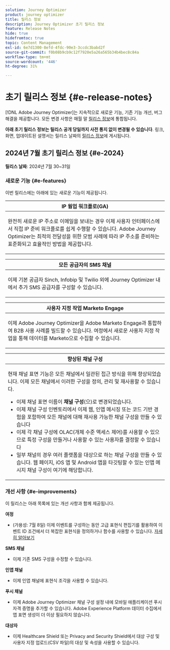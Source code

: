```yaml
---
solution: Journey Optimizer
product: journey optimizer
title: 릴리스 정보
description: Journey Optimizer 초기 릴리스 정보
feature: Release Notes
hide: true
hidefromtoc: true
topic: Content Management
exl-id: 6e7d1300-8efd-4fdc-90e3-3ccdc3babd2f
source-git-commit: f0b08b9cb9c12f7920e5a26a565b34b4bec8c84a
workflow-type: tm+mt
source-wordcount: '446'
ht-degree: 31%

---
```


# 초기 릴리스 정보 {#e-release-notes}

[!DNL Adobe Journey Optimizer]는 지속적으로 새로운 기능, 기존 기능 개선, 버그 해결을 제공합니다. 모든 변경 사항은 매월 말 [릴리스 정보](release-notes.md)에 통합됩니다.

**아래 초기 릴리스 정보는 릴리스 공개 당일까지 사전 통지 없이 변경될 수 있습니다**. 링크, 화면, 업데이트된 설명서는 릴리스 날짜의 [릴리스 정보](release-notes.md)에 게시됩니다.

## 2024년 7월 초기 릴리스 정보 {#e-2024}

**릴리스 날짜**: 2024년 7월 30~31일

### 새로운 기능 {#e-features}

이번 릴리스에는 아래에 있는 새로운 기능이 제공됩니다.

<table>
<thead>
<tr>
<th><strong>IP 웜업 워크플로(GA)</strong><br/></th>
</tr>
</thead>
<tbody>
<tr>
<td>
<p>완전히 새로운 IP 주소로 이메일을 보내는 경우 이제 사용자 인터페이스에서 직접 IP 준비 워크플로를 쉽게 수행할 수 있습니다. Adobe Journey Optimizer는 최적의 전달성을 위한 모범 사례에 따라 IP 주소를 준비하는 표준화되고 효율적인 방법을 제공합니다.</p>
<!--p>For more information, refer to the <a href="../configuration/ip-warmup-gs.md">detailed documentation</a>.</p-->
</td>
</tr>
</tbody>
</table>


<table>
<thead>
<tr>
<th><strong>모든 공급자의 SMS 채널</strong><br/></th>
</tr>
</thead>
<tbody>
<tr>
<td>
<p>이제 기본 공급자 Sinch, Infobip 및 Twilio 외에 Journey Optimizer 내에서 추가 SMS 공급자를 구성할 수 있습니다.</p>
<!--p>For more information, refer to the <a href="../configuration/ip-warmup-gs.md">detailed documentation</a>.</p-->
</td>
</tr>
</tbody>
</table>



<table>
<thead>
<tr>
<th><strong>사용자 지정 작업 Marketo Engage</strong><br/></th>
</tr>
</thead>
<tbody>
<tr>
<td>
<p>이제 Adobe Journey Optimizer을 Adobe Marketo Engage과 통합하여 B2B 사용 사례를 빌드할 수 있습니다. 여정에서 새로운 사용자 지정 작업을 통해 데이터를 Marketo으로 수집할 수 있습니다.</p>
<!--p>For more information, refer to the <a href="../configuration/ip-warmup-gs.md">detailed documentation</a>.</p-->
</td>
</tr>
</tbody>
</table>


<table>
<thead>
<tr>
<th><strong>향상된 채널 구성</strong><br/></th>
</tr>
</thead>
<tbody>
<tr>
<td>
<p>현재 채널 표면 기능은 모든 채널에서 일관된 접근 방식을 위해 향상되었습니다. 이제 모든 채널에서 이러한 구성을 정의, 관리 및 재사용할 수 있습니다.</p>
<p><ul>
<li>이제 채널 표면 이름이 <strong>채널 구성</strong>(으)로 변경되었습니다.</li>
<li>이제 채널 구성 인벤토리에서 이제 웹, 인앱 메시징 또는 코드 기반 경험을 포함하여 모든 채널에 대해 재사용 가능한 채널 구성을 만들 수 있습니다</li>
<li>이제 각 채널 구성에 OLAC(개체 수준 액세스 제어)를 사용할 수 있으므로 특정 구성을 만들거나 사용할 수 있는 사용자를 결정할 수 있습니다</li>
<li>일부 채널의 경우 여러 플랫폼을 대상으로 하는 채널 구성을 만들 수 있습니다. 웹 페이지, iOS 앱 및 Android 앱을 타깃팅할 수 있는 인앱 메시지 채널 구성이 여기에 해당합니다.</li>
</ul></p>
<!--p>For more information, refer to the <a href="../configuration/ip-warmup-gs.md">detailed documentation</a>.</p-->
</td>
</tr>
</tbody>
</table>


<!--table>
<thead>
<tr>
<th><strong>Extended personalization data - Beta</strong><br/></th>
</tr>
</thead>
<tbody>
<tr>
<td>
<p>You can now lookup and fetch data values within Adobe Experience Platform datasets, and use these values to build conditions in Adobe Journey Optimizer. You can leverage data from a lookup dataset when a relationship has been defined using an attribute inside of an array of objects. You can specify non-profile enabled datasets for lookup. Once enabled, you can use a profile attribute as a join key to the specified dataset to retrive further data for personalization.</p>
<p>This capability is currently available as a public beta.</p>
</td>
</tr>
</tbody>
</table-->

### 개선 사항 {#e-improvements}

이 릴리스는 아래 목록에 있는 개선 사항과 함께 제공됩니다.

**여정**

* (가용성: 7월 8일) 이제 이벤트를 구성하는 동안 고급 표현식 편집기를 활용하여 이벤트 ID 조건에서 더 복잡한 표현식을 정의하거나 함수를 사용할 수 있습니다. [자세히 알아보기](../event/about-creating.md#adv-exp-editor)

<!--* The `event-id` condition is now automatically filled during test mode. -->

**SMS 채널**

* 이제 기존 SMS 구성을 수정할 수 있습니다.

**인앱 채널**

* 이제 인앱 채널에 표현식 조각을 사용할 수 있습니다.

**푸시 채널**

* 이제 Adobe Journey Optimizer 채널 구성 설정 내에 모바일 애플리케이션 푸시 자격 증명을 추가할 수 있습니다. Adobe Experience Platform 데이터 수집에서 앱 표면 생성이 더 이상 필요하지 않습니다.

**대상자**

* 이제 Healthcare Shield 또는 Privacy and Security Shield에서 대상 구성 및 사용자 지정 업로드(CSV 파일)의 대상 및 속성을 사용할 수 있습니다.